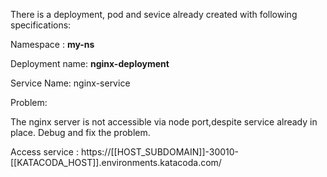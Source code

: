 
There is a deployment, pod and sevice already created with following specifications:

Namespace : <b>my-ns</b>

Deployment name: <b>nginx-deployment</b>

Service Name: nginx-service

Problem:

The nginx server is not accessible via node port,despite service already in place.
Debug and fix the problem.

Access service : https://[[HOST_SUBDOMAIN]]-30010-[[KATACODA_HOST]].environments.katacoda.com/
